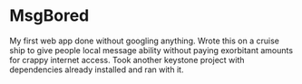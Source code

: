 # MsgBored 

My first web app done without googling anything. Wrote this on a cruise ship to give people local message ability without paying exorbitant amounts for crappy internet access. Took another keystone project with dependencies already installed and ran with it.


